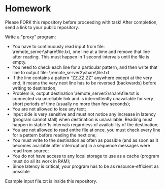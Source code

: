 # Homework
Please FORK this repository before proceeding with task! After completion, send a link to your public repository.

Write a "proxy" program: 
* You have to continuously read input from file: \\remote_server\share\file.txt, one line at a time and remove that line after reading. This must happen in 1 second intervals until the file is empty. 
* You need to check each line for a particular pattern, and then write that line to output file: \\remote_server2\share\file.txt
* If the line contains a pattern “ZZ.ZZ.ZZ” anywhere except at the very end, it means the very next line has to be reversed (backwards) before writing to destination;
* Problem is, output destination \\remote_server2\share\file.txt is connected via unreliable link and is intermittently unavailable for very short periods of time (usually no more than few seconds);
* You are not allowed to lose any text;
* Input side is very sensitive and must not notice any increase in latency (program cannot stall) when destination is unavailable. Reading must happen in stable 1s intervals regardless of availability of the destination;
* You are not allowed to read entire file at once, you must check every line for a pattern before reading the next one;
* You must write to the destination as often as possible (and as soon as it becomes available after interruption) in a sequence messages were read from source;
* You do not have access to any local storage to use as a cache (program must do all its work in RAM);
* Since latency is critical, your program has to be as resource-efficient as possible

Example input file.txt is inside this repository.

